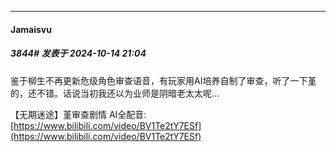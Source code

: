 ﻿
*****

####  Jamaisvu  
##### 3844#       发表于 2024-10-14 21:04

鉴于柳生不再更新危级角色审查语音，有玩家用AI培养自制了审查，听了一下堇的，还不错。话说当初我还以为业师是阴暗老太太呢...

【无期迷途】堇审查剧情 AI全配音:[https://www.bilibili.com/video/BV1Te2tY7ESf](https://www.bilibili.com/video/BV1Te2tY7ESf)

